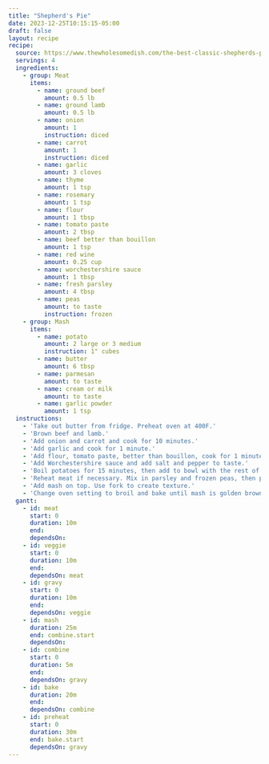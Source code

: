 ```yaml
---
title: "Shepherd's Pie"
date: 2023-12-25T10:15:15-05:00
draft: false
layout: recipe
recipe:
  source: https://www.thewholesomedish.com/the-best-classic-shepherds-pie/#recipe
  servings: 4
  ingredients:
    - group: Meat
      items:
        - name: ground beef
          amount: 0.5 lb
        - name: ground lamb
          amount: 0.5 lb
        - name: onion
          amount: 1
          instruction: diced
        - name: carrot
          amount: 1
          instruction: diced
        - name: garlic
          amount: 3 cloves
        - name: thyme
          amount: 1 tsp
        - name: rosemary
          amount: 1 tsp
        - name: flour
          amount: 1 tbsp
        - name: tomato paste
          amount: 2 tbsp
        - name: beef better than bouillon
          amount: 1 tsp
        - name: red wine
          amount: 0.25 cup
        - name: worchestershire sauce
          amount: 1 tbsp
        - name: fresh parsley
          amount: 4 tbsp
        - name: peas
          amount: to taste
          instruction: frozen
    - group: Mash
      items:
        - name: potato
          amount: 2 large or 3 medium
          instruction: 1" cubes
        - name: butter
          amount: 6 tbsp
        - name: parmesan
          amount: to taste
        - name: cream or milk
          amount: to taste
        - name: garlic powder
          amount: 1 tsp
  instructions:
    - 'Take out butter from fridge. Preheat oven at 400F.'
    - 'Brown beef and lamb.'
    - 'Add onion and carrot and cook for 10 minutes.'
    - 'Add garlic and cook for 1 minute.'
    - 'Add flour, tomato paste, better than bouillon, cook for 1 minute, then deglaze with wine. Reduce.'
    - 'Add Worchestershire sauce and add salt and pepper to taste.'
    - 'Boil potatoes for 15 minutes, then add to bowl with the rest of mash ingredients. Add salt to taste.'
    - 'Reheat meat if necessary. Mix in parsley and frozen peas, then put in baking vessel.'
    - 'Add mash on top. Use fork to create texture.'
    - 'Change oven setting to broil and bake until mash is golden brown on top.'
  gantt:
    - id: meat
      start: 0
      duration: 10m
      end:
      dependsOn:
    - id: veggie
      start: 0
      duration: 10m
      end:
      dependsOn: meat
    - id: gravy
      start: 0
      duration: 10m
      end:
      dependsOn: veggie
    - id: mash
      duration: 25m
      end: combine.start
      dependsOn:
    - id: combine
      start: 0
      duration: 5m
      end:
      dependsOn: gravy
    - id: bake
      duration: 20m
      end:
      dependsOn: combine
    - id: preheat
      start: 0
      duration: 30m
      end: bake.start
      dependsOn: gravy
---
```

